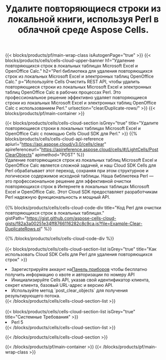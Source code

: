 ﻿---
title:  Удалите повторяющиеся строки из локальной книги, используя Perl в облачной среде Aspose Cells.
description:  Облачные API и SDK для очистки повторяющихся строк в Microsoft Excel и OpenOffice Calc с использованием Perl. Удаляйте повторяющиеся строки в локальных таблицах с помощью облачного SDK Cells для Perl.
---
{{< blocks/products/pf/main-wrap-class isAutogenPage="true" >}}
{{< blocks/products/cells/cells-cloud-upper-banner h1="Удаление повторяющихся строк в локальных таблицах Microsoft Excel и OpenOffice Calc." h2="Perl библиотека для удаления повторяющихся строк из локальных Microsoft Excel и электронных таблиц OpenOffice Calc." p="Используйте Cells Очистить REST API, чтобы удалить повторяющиеся строки из локальных Microsoft Excel и электронных таблиц OpenOffice Calc в рабочих процессах Perl. Это профессиональное решение эффективно удаляет повторяющиеся строки из локальных Microsoft Excel и электронных таблиц OpenOffice Calc с использованием Perl." urlsection="clear/Duplicate-rows/" >}}
{{< blocks/products/pf/main-container >}}

{{< blocks/products/cells/cells-cloud-section isGrey="true" title="Удалите повторяющиеся строки в локальных таблицах Microsoft Excel и OpenOffice Calc с помощью Cells Cloud SDK для Perl." >}}
{{% blocks/products/cells/cells-cloud-api-reference apiurl="https://api.aspose.cloud/v3.0/cells/clear" apireferenceurl="https://apireference.aspose.cloud/cells/#/LightCells/PostClearObjects" apimethod="POST" %}}
<br/>
Удаление повторяющихся строк из локальных таблиц Microsoft Excel и OpenOffice Calc является сложной задачей, и наш Cloud SDK Cells для Perl обрабатывает этот переход, сохраняя при этом структурное и логическое содержимое исходной таблицы. Наша библиотека Perl — это профессиональное решение для эффективной очистки повторяющихся строк в Интернете в локальных таблицах Microsoft Excel и OpenOffice Calc. Этот Cloud SDK предоставляет разработчикам Perl надежную функциональность и мощный API.
<br/>
<br/>
{{% blocks/products/cells/cells-cloud-code-div title="Код Perl для очистки повторяющихся строк в локальных таблицах." gistPath="https://gist.github.com/aspose-cells-cloud-gists/f82a3a00251e34ff8766116282c8c9ca.js?file=Example-Clear-DuplicateRows.pl" %}}
  
{{% /blocks/products/cells/cells-cloud-code-div %}}
<br/>
<br/>
{{< blocks/products/cells/cells-cloud-section-list isGrey="true" title="Как использовать Cloud SDK Cells для Perl для удаления повторяющихся строк" >}}
<li> Зарегистрируйте аккаунт на<a href="https://dashboard.aspose.cloud/">Панель приборов</a> чтобы бесплатно получить информацию о квоте и авторизации по номеру API</li>
<li>Инициализируйте Cells API, указав свой идентификатор клиента, секрет клиента, базовый URL-адрес и версию API.</li>
<li>Используйте метод `post_clear_objects` для получения результирующего потока.</li>
{{< /blocks/products/cells/cells-cloud-section-list >}}
<br/>
<br/>
{{< blocks/products/cells/cells-cloud-section-list isGrey="true" title="Системные Требования" >}}
<li>Perl 5</li>
{{< /blocks/products/cells/cells-cloud-section-list >}}

{{< /blocks/products/cells/cells-cloud-section >}}

{{< /blocks/products/pf/main-container >}}
{{< /blocks/products/pf/main-wrap-class >}}
